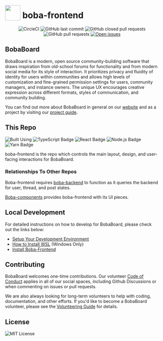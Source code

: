 # <img src="https://i.imgur.com/8kcsRh6.png" width="50px" valign="bottom"/> boba-frontend

<center>

![CircleCI](https://img.shields.io/circleci/build/github/BobaBoard/boba-frontend?style=for-the-badge&logo=CircleCI)
![GitHub last commit](https://custom-icon-badges.demolab.com/github/last-commit/BobaBoard/boba-frontend?style=for-the-badge&color=c6a0f6&logo=git-commit)
![GitHub closed pull requests](https://custom-icon-badges.demolab.com/github/issues-pr-closed/BobaBoard/boba-frontend?style=for-the-badge&color=a6da95&logo=git-pull-request-closed)
![GitHub pull requests](https://custom-icon-badges.demolab.com/github/issues-pr-raw/BobaBoard/boba-frontend?style=for-the-badge&color=f0c6c6&logo=git-pull-request)
[![Open issues](https://custom-icon-badges.demolab.com/github/issues/BobaBoard/boba-frontend?style=for-the-badge&color=91d7e3&logo=issue-opened)](https://github.com/BobaBoard/boba-frontend/issues?q=is%3Aissue+is%3Aopen+sort%3Aupdated-desc)

</center>

## BobaBoard

BobaBoard is a modern, open source community-building software that draws
inspiration from old-school forums for functionality and from modern social
media for its style of interaction. It prioritizes privacy and fluidity of
identity for users within communities and allows high levels of customization
and fine-grained permission settings for users, community managers, and instance
owners. The unique UX encourages creative expression across different formats,
styles of communication, and community building.

You can find out more about BobaBoard in general on our
[website](https://www.bobaboard.com) and as a project by visiting our
[project guide](https://docs.bobaboard.com/docs/project/intro).

## This Repo

![Built Using](https://img.shields.io/badge/Built%20Using:-222222?style=for-the-badge)
![TypeScript Badge](https://img.shields.io/badge/TypeScript-222222?logo=typescript&logoColor=3178C6&style=for-the-badge)
![React Badge](https://img.shields.io/badge/React-222222?logo=react&logoColor=61DAFB&style=for-the-badge)
![Node.js Badge](https://img.shields.io/badge/Node.js-222222?logo=nodedotjs&logoColor=393&style=for-the-badge)
![Yarn Badge](https://img.shields.io/badge/Yarn-222222?logo=yarn&logoColor=2C8EBB&style=for-the-badge)

boba-frontend is the repo which controls the main layout, design, and user-facing interactions for BobaBoard.

### Relationships To Other Repos

Boba-frontend requires [boba-backend](https://github.com/BobaBoard/boba-backend) to function as it queries the backend for user, thread, and post states.

[Boba-components](https://github.com/BobaBoard/boba-components) provides boba-frontend with its UI pieces. 


## Local Development

For detailed instructions on how to develop for BobaBoard, please check out the links below:

- [Setup Your Development Environment](https://docs.bobaboard.com/docs/development/start-developing/setting-up-dev-env)
- [How to Install WSL](https://docs.bobaboard.com/docs/development/start-developing/wsl) (Windows Only)
- [Install Boba-Frontend](https://docs.bobaboard.com/docs/development/start-developing/boba-frontend)


## Contributing

BobaBoard welcomes one-time contributions. Our volunteer [Code of Conduct](https://docs.bobaboard.com/docs/volunteering/experience/code-of-conduct) applies in all of our social spaces, including Github Discussions or when commenting on issues or pull requests.

We are also always looking for long-term volunteers to help with coding, documentation, and other efforts. If you'd like to become a BobaBoard volunteer, please see the [Volunteering Guide](https://docs.bobaboard.com/docs/volunteering) for details.

## License

![MIT License](https://img.shields.io/github/license/BobaBoard/boba-frontend?style=for-the-badge&color=A41931)

